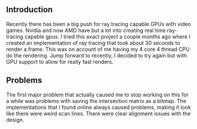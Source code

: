 ## Introduction

Recently there has been a big push for ray tracing capable GPUs with video games. Nvidia and now AMD have but a lot into creating real time ray-tracing capable gpus. I tried this exact project a couple months ago where I created an implementation of ray tracing that took about 30 seconds to render a frame. This was on account of me having my 4 core 4 thread CPU do the rendering. Jump forward to recently, I decided to try again but with GPU support to allow for really fast renders.

## Problems

The first major problem that actually caused me to stop working on this for a while was problems with saving the intersection matrix as a bitmap. The implementations that I found online always caused problems, making it look like there were weird scan lines. There were clear alignment issues with the design.

